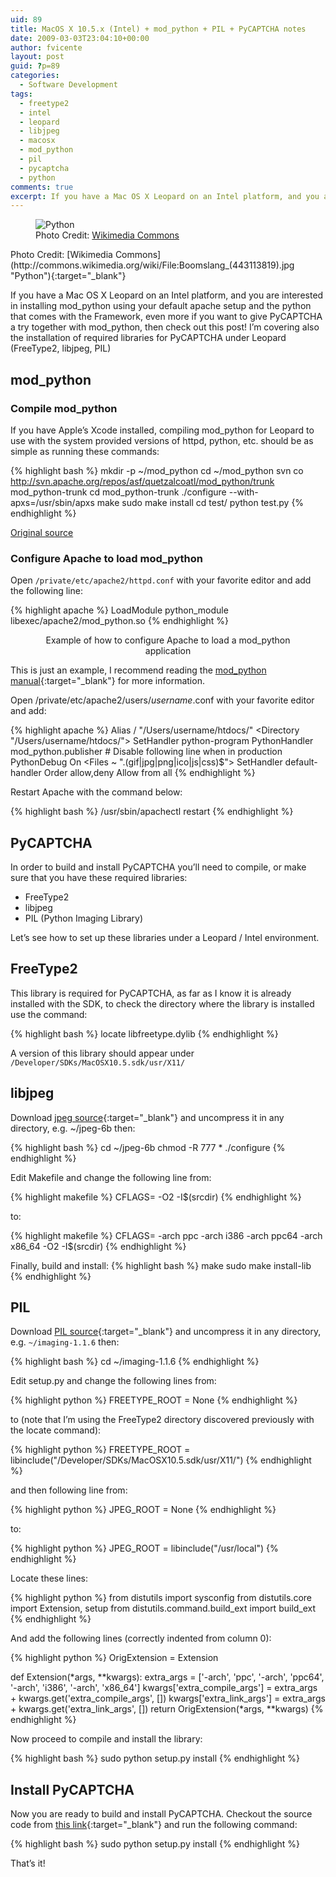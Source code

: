 ```yaml
---
uid: 89
title: MacOS X 10.5.x (Intel) + mod_python + PIL + PyCAPTCHA notes
date: 2009-03-03T23:04:10+00:00
author: fvicente
layout: post
guid: ?p=89
categories:
  - Software Development
tags:
  - freetype2
  - intel
  - leopard
  - libjpeg
  - macosx
  - mod_python
  - pil
  - pycaptcha
  - python
comments: true
excerpt: If you have a Mac OS X Leopard on an Intel platform, and you are interested in installing mod\_python using your default apache setup and the python that comes with the Framework, even more if you want to give PyCAPTCHA a try together with mod\_python, then check out this post!
---
```

<figure>
	<img title="Python" alt="Python" src="{{ site.baseurl }}/images/python.jpg">
	<figcaption>Photo Credit: <a title="Python" href="http://commons.wikimedia.org/wiki/File:Boomslang_(443113819).jpg" target="_blank">Wikimedia Commons</a></figcaption>
</figure>
Photo Credit: [Wikimedia Commons](http://commons.wikimedia.org/wiki/File:Boomslang_(443113819).jpg "Python"){:target="_blank"}

If you have a Mac OS X Leopard on an Intel platform, and you are interested in installing mod\_python using your default apache setup and the python that comes with the Framework, even more if you want to give PyCAPTCHA a try together with mod\_python, then check out this post! I&#8217;m covering also the installation of required libraries for PyCAPTCHA under Leopard (FreeType2, libjpeg, PIL)

<!--more-->

## mod_python

### Compile mod_python

If you have Apple&#8217;s Xcode installed, compiling mod_python for Leopard to use with the system provided versions of httpd, python, etc. should be as simple as running these commands:

{% highlight bash %}
mkdir -p ~/mod_python
cd ~/mod_python
svn co http://svn.apache.org/repos/asf/quetzalcoatl/mod_python/trunk mod_python-trunk
cd mod_python-trunk
./configure --with-apxs=/usr/sbin/apxs
make
sudo make install
cd test/
python test.py
{% endhighlight %}

[Original source](http://www.modpython.org/pipermail/mod_python/2008-March/025012.html)

### Configure Apache to load mod_python

Open `/private/etc/apache2/httpd.conf` with your favorite editor and add the following line:

{% highlight apache %}
LoadModule python_module libexec/apache2/mod_python.so
{% endhighlight %}

<figure style="text-align: center;">
	<figcaption>Example of how to configure Apache to load a mod_python application</figcaption>
</figure>


This is just an example, I recommend reading the [mod_python manual](http://www.modpython.org/live/current/doc-html/){:target="_blank"} for more information.

Open /private/etc/apache2/users/_username_.conf with your favorite editor and add:

{% highlight apache %}
Alias / "/Users/username/htdocs/"
<Directory "/Users/username/htdocs/">
	SetHandler python-program
	PythonHandler mod_python.publisher
	# Disable following line when in production
	PythonDebug On
	<Files ~ "\.(gif|jpg|png|ico|js|css)$">
		SetHandler default-handler
	</Files>
	Order allow,deny
	Allow from all
</Directory>
{% endhighlight %}

Restart Apache with the command below:

{% highlight bash %}
/usr/sbin/apachectl restart
{% endhighlight %}


## PyCAPTCHA

In order to build and install PyCAPTCHA you&#8217;ll need to compile, or make sure that you have these required libraries:

  * FreeType2
  * libjpeg
  * PIL (Python Imaging Library)

Let&#8217;s see how to set up these libraries under a Leopard / Intel environment.


## FreeType2

This library is required for PyCAPTCHA, as far as I know it is already installed with the SDK, to check the directory where the library is installed use the command:

{% highlight bash %}
locate libfreetype.dylib
{% endhighlight %}

A version of this library should appear under `/Developer/SDKs/MacOSX10.5.sdk/usr/X11/`


## libjpeg

Download [jpeg source](http://www.ijg.org/ "libjpeg"){:target="_blank"} and uncompress it in any directory, e.g. ~/jpeg-6b then:

{% highlight bash %}
cd ~/jpeg-6b
chmod -R 777 *
./configure
{% endhighlight %}

Edit Makefile and change the following line from:

{% highlight makefile %}
CFLAGS= -O2 -I$(srcdir)
{% endhighlight %}

to:

{% highlight makefile %}
CFLAGS= -arch ppc -arch i386 -arch ppc64 -arch x86_64 -O2 -I$(srcdir)
{% endhighlight %}

Finally, build and install:
{% highlight bash %}
make
sudo make install-lib
{% endhighlight %}


## PIL

Download [PIL source](http://www.pythonware.com/products/pil/ "PIL source"){:target="_blank"} and uncompress it in any directory, e.g. `~/imaging-1.1.6` then:

{% highlight bash %}
cd ~/imaging-1.1.6
{% endhighlight %}

Edit setup.py and change the following lines from:

{% highlight python %}
    FREETYPE_ROOT = None
{% endhighlight %}

to (note that I&#8217;m using the FreeType2 directory discovered previously with the locate command):

{% highlight python %}
    FREETYPE_ROOT = libinclude("/Developer/SDKs/MacOSX10.5.sdk/usr/X11/")
{% endhighlight %}

and then following line from:

{% highlight python %}
    JPEG_ROOT = None
{% endhighlight %}

to:

{% highlight python %}
    JPEG_ROOT = libinclude("/usr/local")
{% endhighlight %}

Locate these lines:

{% highlight python %}
from distutils import sysconfig
from distutils.core import Extension, setup
from distutils.command.build_ext import build_ext
{% endhighlight %}

And add the following lines (correctly indented from column 0):

{% highlight python %}
OrigExtension = Extension

def Extension(*args, **kwargs):
    extra_args = ['-arch', 'ppc', '-arch', 'ppc64', '-arch', 'i386', '-arch', 'x86_64']
    kwargs['extra_compile_args'] = extra_args + kwargs.get('extra_compile_args', [])
    kwargs['extra_link_args'] = extra_args + kwargs.get('extra_link_args', [])
    return OrigExtension(*args, **kwargs)
{% endhighlight %}

Now proceed to compile and install the library:

{% highlight bash %}
sudo python setup.py install
{% endhighlight %}


## Install PyCAPTCHA

Now you are ready to build and install PyCAPTCHA. Checkout the source code from [this link](http://svn.navi.cx/misc/trunk/pycaptcha/ "PyCAPTCHA"){:target="_blank"} and run the following command:

{% highlight bash %}
sudo python setup.py install
{% endhighlight %}

That&#8217;s it!

